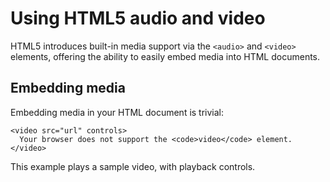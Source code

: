 # Using HTML5 audio and video

HTML5 introduces built-in media support via the `<audio>` and `<video>` elements, offering the ability to easily embed media into HTML documents.

## **Embedding media**

Embedding media in your HTML document is trivial:

```
<video src="url" controls>
  Your browser does not support the <code>video</code> element.
</video>
```

This example plays a sample video, with playback controls.


